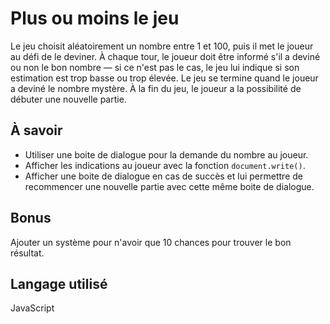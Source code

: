 # Plus ou moins le jeu

Le jeu choisit aléatoirement un nombre entre 1 et 100, puis il met le joueur au défi de le deviner. À chaque tour, le joueur doit être informé s'il a deviné ou non le bon nombre — si ce n'est pas le cas, le jeu lui indique si son estimation est trop basse ou trop élevée. Le jeu se termine quand le joueur a deviné le nombre mystère. À la fin du jeu, le joueur a la possibilité de débuter une nouvelle partie.

## À savoir

* Utiliser une boite de dialogue pour la demande du nombre au joueur.
* Afficher les indications au joueur avec la fonction `document.write()`.
* Afficher une boite de dialogue en cas de succès et lui permettre de recommencer une nouvelle partie avec cette même boite de dialogue.

## Bonus

Ajouter un système pour n'avoir que 10 chances pour trouver le bon résultat.

## Langage utilisé
JavaScript
